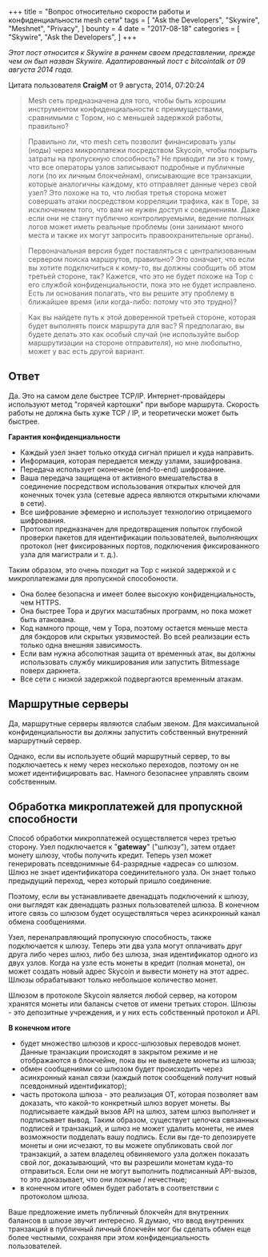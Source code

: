 +++
title = "Вопрос относительно скорости работы и конфиденциальности mesh сети"
tags = [
    "Ask the Developers",
    "Skywire",
    "Meshnet",
    "Privacy",
]
bounty = 4
date = "2017-08-18"
categories = [
    "Skywire",
    "Ask the Developers",
]
+++

*Этот пост относится к Skywire в раннем своем представлении, прежде чем он был назван Skywire. Адаптированный пост с bitcointalk от 09 августа 2014 года.*

Цитата пользователя **CraigM** от 9 августа, 2014, 07:20:24 

>Mesh сеть предназначена для того, чтобы быть хорошим инструментом конфиденциальности с преимуществами, сравнимыми с Тором, но с меньшей задержкой работы, правильно?

>Правильно ли, что mesh сеть позволит финансировать узлы (ноды) через микроплатежи посредством Skycoin, чтобы покрыть затраты на пропускную способность? Не приводит ли это к тому, что все операторы узлов записывают подробные и публичные логи (по их личным блокчейнам), описывающие все транзакции, которые аналогичны каждому, кто отправляет данные через свой узел? Это похоже на то, что любая третья сторона может совершать атаки посредством корреляции трафика, как в Торе, за исключением того, что вам не нужен доступ к соединениям. Даже если они не станут публично контролируемыми, ведение полных логов может иметь реальные проблемы (они занимают много места и также их могут запросить правоохранительные органы).

>Первоначальная версия будет поставляться с централизованным сервером поиска маршрутов, правильно? Это означает, что если вы хотите подключиться к кому-то, вы должны сообщить об этом третьей стороне, так? Кажется, что это не будет похоже на Тор с его службой конфиденциальности, пока это не будет исправлено. Есть ли основания полагать, что вы решите эту проблему в ближайшее время (или когда-либо: потому что это трудно)?

>Как вы найдете путь к этой доверенной третьей стороне, которая будет выполнять поиск маршрута для вас? Я предполагаю, вы будете делать это как особый случай (не используйте выбор маршрутизации на стороне отправителя), но мне любопытно, может у вас есть другой вариант.

## Ответ

Да. Это на самом деле быстрее TCP/IP. Интернет-провайдеры используют метод "горячей картошки" при выборе маршрута. Скорость работы не должна быть хуже TCP / IP, и теоретически может быть быстрее.

**Гарантия конфиденциальности**

- Каждый узел знает только откуда сигнал пришел и куда направить.
- Информация, которая передается между узлами, зашифрована.
- Передача использует оконечное (end-to-end) шифрование.
- Ваша передача защищена от активного вмешательства в соединение посредством использования открытых ключей для конечных точек узла (сетевые адреса являются открытыми ключами в сети).
- Все шифрование эфемерно и использует технологию отрицаемого шифрования.
- Протокол предназначен для предотвращения попыток глубокой проверки пакетов для идентификации пользователей, выполняющих протокол (нет фиксированных портов, подключения фиксированного узла для магистрали и т. д.).

Таким образом, это очень походит на Тор с низкой задержкой и с микроплатежами для пропускной способоности.

- Она более безопасна и имеет более высокую конфиденциальность, чем HTTPS.
- Она быстрее Тора и других масштабных программ, но пока может быть атакована.
- Код намного проще, чем у Тора, поэтому остается меньше места для бэкдоров или скрытых уязвимостей. Во всей реализации есть только одна внешняя зависимость.
- Если вам нужна абсолютная защита от временны́х атак, вы должны использовать службу микширования или запустить Bitmessage поверх даркнета.
- Все сети с низкой задержкой подвергаются временны́м атакам.


## Маршрутные серверы

Да, маршрутные серверы являются слабым звеном. Для максимальной конфиденциальности вы должны запустить собственный внутренний маршрутный сервер.

Однако, если вы используете общий маршрутный сервер, то вы подключаетесь к нему через несколько переходов, поэтому он не может идентифицировать вас. Намного безопаснее управлять своим собственным.

## Обработка микроплатежей для пропускной способности

Способ обработки микроплатежей осуществляется через третью сторону. Узел подключается к "**gateway**" ("шлюзу"), затем отдает монету шлюзу, чтобы получить кредит. Теперь узел может генерировать псевдонимные 64-разрядные «адреса» со шлюзом. Шлюз не знает идентификатора соединительного узла. Он знает только предыдущий переход, через который пришло соединение.

Поэтому, если вы устанавливаете двенадцать подключений к шлюзу, они выглядят как двенадцать разных пользователей шлюза. В конечном итоге связь со шлюзом будет осуществляться через асинхронный канал обмена сообщениями.

Узел, перенаправляющий пропускную способность, также подключается к шлюзу. Теперь эти два узла могут оплачивать друг друга либо через шлюз, либо без шлюза, зная идентификатор одного из двух узлов. Когда на узле есть монеты в кредит (полная монета), он может создать новый адрес Skycoin и вывести монету на этот адрес. Шлюзы обрабатывают только небольшое количество монет.

Шлюзом в протоколе Skycoin является любой сервер, на котором хранятся монеты или балансы счетов от имени третьих сторон. Шлюзы - это депозитные учреждения, и у них есть собственный протокол и API.

**В конечном итоге**

- будет множество шлюзов и кросс-шлюзовых переводов монет. Данные транзакции происходят в закрытом режиме и не отображаются в блокчейне, пока вы не выведете монеты из шлюза;
- обмен сообщениями со шлюзом будет происходить через асинхронный канал связи (каждый поток сообщений получит новый псевдонмный идентификатор);
- часть протокола шлюза - это реализация OT, которая позволяет вам доказать, что какой-то конкретный шлюз ворует монеты. Вы подписываете каждый вызов API на шлюз, затем шлюз выполняет и подписывает вывод. Таким образом, существует цепочка связанных подписей и транзакций, и шлюз не может удалить монеты, не имея возможности подделать вашу подпись. Если вы где-то депозируете монеты и они исчезают, то вы можете опубликовать свой лог транзакций, а затем владелец обвиняемого узла должен показать свой лог, доказывающий, что вы разрешили монетам куда-то отправиться. Если они не могут выполнить подписанный API-вызов, то это доказывает, что они ложные / нечестные;
- в конечном итоге обмен будет работать в соответствии с протоколом шлюза.

Ваше предложение иметь публичный блокчейн для внутренних балансов в шлюзе звучит интересно. Я думаю, что ввод внутренних транзакций в публичный личный блокчейн мог бы сделать обмен еще более честными, сохраняя при этом конфиденциальность пользователей.
